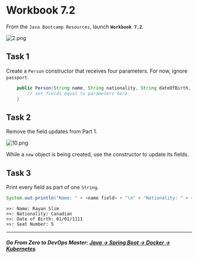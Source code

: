 # Workbook 7.2

From the `Java Bootcamp Resources`, launch **`Workbook 7.2`**.

![2.png](https://img-c.udemycdn.com/redactor/raw/article_lecture/2025-01-03_23-56-56-2dc0762899de2e23f63328e6138258f3.png)


## **Task 1**

Create a `Person` constructor that receives four parameters. For now, ignore `passport`.

```java
    public Person(String name, String nationality, String dateOfBirth, int seatNumber) {
        // set fields equal to parameters here.
    }
```


## **Task 2**

Remove the field updates from Part 1. 

![10.png](https://img-c.udemycdn.com/redactor/raw/article_lecture/2025-01-03_23-56-56-e4369dbc65b1f4e4390b32ff2584a914.png)

While a `new` object is being created, use the constructor to update its fields.
## Task 3

Print every field as part of one `String`.
```java
System.out.println("Name: " + <name field> + "\n" + "Nationality: " + <nationality field> + "\n" + "Date of Birth: " + <birth date field> + "\n" + "Seat Number: " + <seat number field> + "\n");
```

```
>>: Name: Rayan Slim
>>: Nationality: Canadian
>>: Date of Birth: 01/01/1111
>>: Seat Number: 5
```

----------
##### **Go From Zero to DevOps Master**: *[Java → Spring Boot → Docker → Kubernetes](https://rslim087a.github.io/zero-devops-roadmap/)*